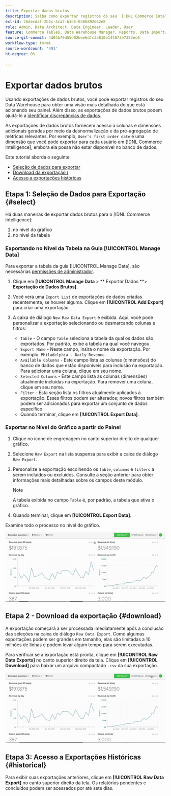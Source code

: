 ```yaml
---
title: Exportar dados brutos
description: Saiba como exportar registros do seu  [!DNL Commerce Intelligence] Data Warehouse para obter uma visão mais detalhada do que está acionando seu painel.
exl-id: 26decdaf-2b2c-4ca2-b3d5-0386892662e8
role: Admin, Data Architect, Data Engineer, Leader, User
feature: Commerce Tables, Data Warehouse Manager, Reports, Data Import/Export
source-git-commit: 4d04b79d55d02bee6dfc3a810e144073e7353ec0
workflow-type: tm+mt
source-wordcount: '491'
ht-degree: 0%

---
```


# Exportar dados brutos

Usando exportações de dados brutos, você pode exportar registros do seu Data Warehouse para obter uma visão mais detalhada do que está acionando seu painel. Além disso, as exportações de dados brutos podem ajudá-lo a [identificar discrepâncias de dados](https://experienceleague.adobe.com/docs/commerce-knowledge-base/kb/troubleshooting/miscellaneous/using-data-exports-to-pinpoint-discrepancies.html).

As exportações de dados brutos fornecem acesso a colunas e dimensões adicionais geradas por meio da desnormalização e da pré-agregação de métricas relevantes. Por exemplo, `User's first order date` é uma dimensão que você pode exportar para cada usuário em [!DNL Commerce Intelligence], embora ela possa não estar disponível no banco de dados.

Este tutorial aborda o seguinte:

* [Seleção de dados para exportar](#select)
* [Download da exportação (](#download)
* [Acesso a exportações históricas](#historical)

## Etapa 1: Seleção de Dados para Exportação {#select}

Há duas maneiras de exportar dados brutos para o [!DNL Commerce Intelligence]:

1. no nível do gráfico
1. no nível da tabela

### Exportando no Nível da Tabela na Guia [!UICONTROL Manage Data]

Para exportar a tabela da guia [!UICONTROL Manage Data], são necessárias [permissões de administrador](../administrator/user-management/user-management.md).

1. Clique em **[!UICONTROL Manage Data** > ** Exportar Dados **> **Exportação de Dados Brutos]**.
1. Você verá uma `Export List` de exportações de dados criadas recentemente, se houver alguma. Clique em **[!UICONTROL Add Export]** para criar uma exportação.
1. A caixa de diálogo `New Raw Data Export` é exibida. Aqui, você pode personalizar a exportação selecionando ou desmarcando colunas e filtros:

   * `Table` - O campo `Table` seleciona a tabela da qual os dados são exportados. Por padrão, exibe a tabela na qual você navegou.
   * `Export Name` - Neste campo, insira o nome da exportação. Por exemplo: `Philadelphia - Daily Revenue`.
   * `Available Columns` - Este campo lista as colunas (dimensões) do banco de dados que estão disponíveis para inclusão na exportação. Para adicionar uma coluna, clique em seu nome.
   * `Selected Columns` - Este campo lista as colunas (dimensões) atualmente incluídas na exportação. Para remover uma coluna, clique em seu nome.
   * `Filter` - Esta seção lista os filtros atualmente aplicados à exportação. Esses filtros podem ser alterados; novos filtros também podem ser adicionados para exportar um conjunto de dados específico.
   * Quando terminar, clique em **[!UICONTROL Export Data]**.

### Exportar no Nível do Gráfico a partir do Painel

1. Clique no ícone de engrenagem no canto superior direito de qualquer gráfico.

1. Selecione `Raw Export` na lista suspensa para exibir a caixa de diálogo `Raw Export`.

1. Personalize a exportação escolhendo os `table`, `columns` e `filters` a serem incluídos ou excluídos. Consulte a seção anterior para obter informações mais detalhadas sobre os campos deste módulo.

   >[!NOTE]
   >
   >A tabela exibida no campo `Table` é, por padrão, a tabela que ativa o gráfico.

1. Quando terminar, clique em **[!UICONTROL Export Data]**.

Examine todo o processo no nível do gráfico.

![Demonstração animada de exportação de dados brutos de um gráfico](../assets/Chart-level_export.gif)

## Etapa 2 - Download da exportação {#download}

A exportação começará a ser processada imediatamente após a conclusão das seleções na caixa de diálogo `Raw Data Export`. Como algumas exportações podem ser grandes em tamanho, elas são limitadas a 10 milhões de linhas e podem levar algum tempo para serem executadas.

Para verificar se a exportação está pronta, clique em **[!UICONTROL Raw Data Exports]** no canto superior direito da tela. Clique em **[!UICONTROL Download]** para baixar um arquivo compactado `.csv` da sua exportação.

![Demonstração animada do download de um arquivo CSV exportado](../assets/Downloading_export.gif)

## Etapa 3: Acesso a Exportações Históricas {#historical}

Para exibir suas exportações anteriores, clique em **[!UICONTROL Raw Data Export]** no canto superior direito da tela. Os relatórios pendentes e concluídos podem ser acessados por até sete dias.
